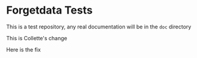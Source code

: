 
Forgetdata Tests
================

This is a test repository, any real documentation will be in the `doc` directory


This is Collette's change


Here is the fix
